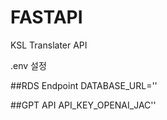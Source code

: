 # FASTAPI
KSL Translater API

.env 설정

##RDS Endpoint
DATABASE_URL=''


##GPT API 
API_KEY_OPENAI_JAC''
